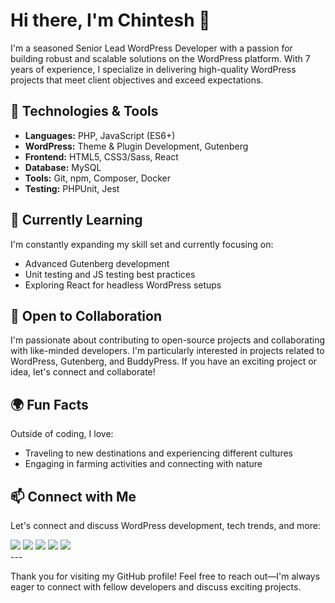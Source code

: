 # Hi there, I'm Chintesh 👋

I'm a seasoned Senior Lead WordPress Developer with a passion for building robust and scalable solutions on the WordPress platform. With 7 years of experience, I specialize in delivering high-quality WordPress projects that meet client objectives and exceed expectations.

## 🔧 Technologies & Tools

- **Languages:** PHP, JavaScript (ES6+)
- **WordPress:** Theme & Plugin Development, Gutenberg
- **Frontend:** HTML5, CSS3/Sass, React
- **Database:** MySQL
- **Tools:** Git, npm, Composer, Docker
- **Testing:** PHPUnit, Jest

## 🌱 Currently Learning

I'm constantly expanding my skill set and currently focusing on:
- Advanced Gutenberg development
- Unit testing and JS testing best practices
- Exploring React for headless WordPress setups

## 👯 Open to Collaboration

I'm passionate about contributing to open-source projects and collaborating with like-minded developers. I'm particularly interested in projects related to WordPress, Gutenberg, and BuddyPress. If you have an exciting project or idea, let's connect and collaborate!

## 🌍 Fun Facts

Outside of coding, I love:
- Traveling to new destinations and experiencing different cultures
- Engaging in farming activities and connecting with nature

## 📫 Connect with Me

Let's connect and discuss WordPress development, tech trends, and more:
<div align="left">
  <a href="https://www.linkedin.com/in/chintesh-prajapati-199993167?" target="_blank" title="LinkedIn"><img src="https://img.icons8.com/color/48/000000/linkedin.png"/></a>
  <a href="https://www.facebook.com/chintesh.prajapati/" target="_blank" title="Facebook"><img src="https://img.icons8.com/color/48/000000/facebook.png"/></a>
  <a href="mailto:prajapatichintesh@gmail.com" target="_blank" title="Email"><img src="https://img.icons8.com/color/48/000000/gmail.png"/></a>
  <a href="https://www.instagram.com/prajapati_chintesh/" target="_blank" title="Instagram"><img src="https://img.icons8.com/color/48/000000/instagram-new.png"/></a>
  <a href="https://profiles.wordpress.org/chinteshprajapati/" target="_blank" title="WordPress"><img src="https://img.icons8.com/color/48/000000/wordpress.png"/></a>
</div>
---

Thank you for visiting my GitHub profile! Feel free to reach out—I'm always eager to connect with fellow developers and discuss exciting projects.

